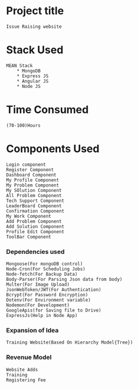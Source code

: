 # Project title     
    Issue Raising website

# Stack Used
    MEAN Stack
        * MongoDB
        * Express JS
        * Angular JS
        * Node JS

# Time Consumed
    (70-100)Hours

# Components Used
    Login component
    Register Component
    Dashboard Component
    My Profile Component
    My Problem Component
    My SOlution Component
    All Problem Component
    Tech Support Component
    LeaderBoard Component
    Confirmation Component
    My Work Component
    Add Problem Component
    Add Solution Component
    Profile Edit Component
    ToolBar Component

### Dependencies used
    Mongoose(For mongoDB control)
    Node-Cron(For Scheduling Jobs)
    Node-fetch(For Backup Data)
    Body-Parser(For Parsing Json data from body)
    Multer(For Image Upload)
    JsonWebToken/JWT(For Authentication)
    Bcrypt(For Password Encryption)
    Dotenv(For Environment variable)
    Nodemon(For Development)
    GoogleApis(for Saving file to Drive)
    ExpressJs(Help in Node App)

### Expansion of Idea
    Training Website(Based On Hierarchy Model{Tree})

### Revenue Model
    Website Adds
    Training
    Registering Fee